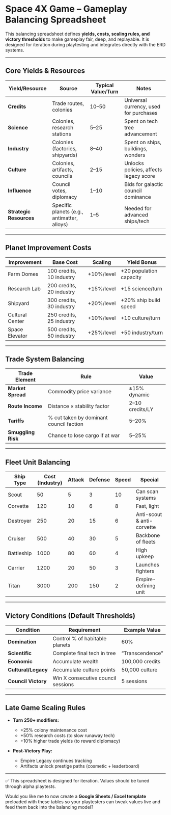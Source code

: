 # Space 4X Game – Gameplay Balancing Spreadsheet

This balancing spreadsheet defines **yields, costs, scaling rules, and victory thresholds** to make gameplay fair, deep, and replayable. It is designed for iteration during playtesting and integrates directly with the ERD systems.

---

## Core Yields & Resources

| Yield/Resource          | Source                                      | Typical Value/Turn | Notes                                  |
| ----------------------- | ------------------------------------------- | ------------------ | -------------------------------------- |
| **Credits**             | Trade routes, colonies                      | 10–50              | Universal currency, used for purchases |
| **Science**             | Colonies, research stations                 | 5–25               | Spent on tech tree advancement         |
| **Industry**            | Colonies (factories, shipyards)             | 8–40               | Spent on ships, buildings, wonders     |
| **Culture**             | Colonies, artifacts, councils               | 2–15               | Unlocks policies, affects legacy score |
| **Influence**           | Council votes, diplomacy                    | 1–10               | Bids for galactic council dominance    |
| **Strategic Resources** | Specific planets (e.g., antimatter, alloys) | 1–5                | Needed for advanced ships/tech         |

---

## Planet Improvement Costs

| Improvement     | Base Cost                | Scaling    | Yield Bonus             |
| --------------- | ------------------------ | ---------- | ----------------------- |
| Farm Domes      | 100 credits, 10 industry | +10%/level | +20 population capacity |
| Research Lab    | 200 credits, 20 industry | +15%/level | +15 science/turn        |
| Shipyard        | 300 credits, 30 industry | +20%/level | +20% ship build speed   |
| Cultural Center | 250 credits, 25 industry | +10%/level | +10 culture/turn        |
| Space Elevator  | 500 credits, 50 industry | +25%/level | +50 industry/turn       |

---

## Trade System Balancing

| Trade Element      | Rule                                    | Value           |
| ------------------ | --------------------------------------- | --------------- |
| **Market Spread**  | Commodity price variance                | ±15% dynamic    |
| **Route Income**   | Distance × stability factor             | 2–10 credits/LY |
| **Tariffs**        | % cut taken by dominant council faction | 5–20%           |
| **Smuggling Risk** | Chance to lose cargo if at war          | 5–25%           |

---

## Fleet Unit Balancing

| Ship Type  | Cost (Industry) | Attack | Defense | Speed | Special                    |
| ---------- | --------------- | ------ | ------- | ----- | -------------------------- |
| Scout      | 50              | 5      | 3       | 10    | Can scan systems           |
| Corvette   | 120             | 10     | 6       | 8     | Fast, light                |
| Destroyer  | 250             | 20     | 15      | 6     | Anti-scout & anti-corvette |
| Cruiser    | 500             | 40     | 30      | 5     | Backbone of fleets         |
| Battleship | 1000            | 80     | 60      | 4     | High upkeep                |
| Carrier    | 1200            | 20     | 50      | 3     | Launches fighters          |
| Titan      | 3000            | 200    | 150     | 2     | Empire-defining unit       |

---

## Victory Conditions (Default Thresholds)

| Condition           | Requirement                        | Example Value   |
| ------------------- | ---------------------------------- | --------------- |
| **Domination**      | Control % of habitable planets     | 60%             |
| **Scientific**      | Complete final tech in tree        | “Transcendence” |
| **Economic**        | Accumulate wealth                  | 100,000 credits |
| **Cultural/Legacy** | Accumulate culture points          | 50,000 culture  |
| **Council Victory** | Win X consecutive council sessions | 5 sessions      |

---

## Late Game Scaling Rules

* **Turn 250+ modifiers:**

  * +25% colony maintenance cost
  * +50% research costs (to slow runaway tech)
  * +10% higher trade yields (to reward diplomacy)
* **Post-Victory Play:**

  * Empire Legacy continues tracking
  * Artifacts unlock prestige paths (cosmetic + leaderboard)

---

✅ This spreadsheet is designed for iteration. Values should be tuned through alpha playtests.

Would you like me to now create a **Google Sheets / Excel template** preloaded with these tables so your playtesters can tweak values live and feed them back into the balancing model?
